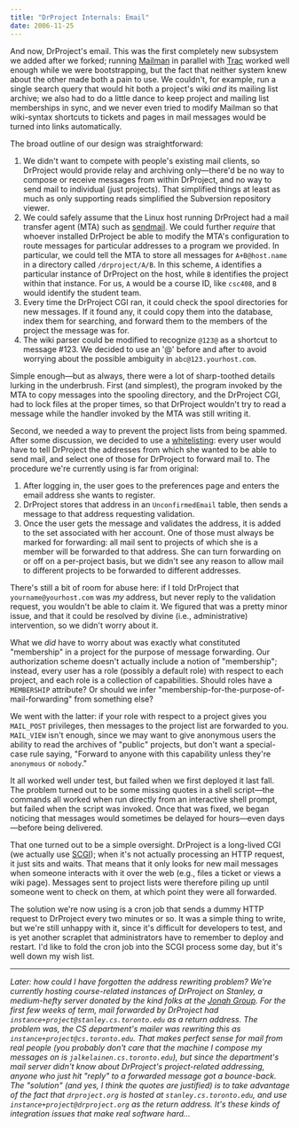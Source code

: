 ```yaml
---
title: "DrProject Internals: Email"
date: 2006-11-25
---
```

And now, DrProject's email. This was the first completely new subsystem we added after we forked; running <a href="http://www.gnu.org/software/mailman/index.html">Mailman</a> in parallel with <a href="http://trac.edgewall.org">Trac</a> worked well enough while we were bootstrapping, but the fact that neither system knew about the other made both a pain to use.  We couldn't, for example, run a single search query that would hit both a project's wiki <em>and</em> its mailing list archive; we also had to do a little dance to keep project and mailing list memberships in sync, and we never even tried to modify Mailman so that wiki-syntax shortcuts to tickets and pages in mail messages would be turned into links automatically.

The broad outline of our design was straightforward:
<ol>
  <li>We didn't want to compete with people's existing mail clients, so DrProject would provide relay and archiving only—there'd be no way to compose or receive messages from within DrProject, and no way to send mail to individual (just projects).  That simplified things at least as much as only supporting reads simplified the Subversion repository viewer.</li>
  <li>We could safely assume that the Linux host running DrProject had a mail transfer agent (MTA) such as <a href="http://www.sendmail.org/">sendmail</a>. We could further <em>require</em> that whoever installed DrProject be able to modify the MTA's configuration to route messages for particular addresses to a program we provided.  In particular, we could tell the MTA to store all messages for <code>A+B@host.name</code> in a directory called <code>/drproject/A/B</code>.  In this scheme, <code>A</code> identifies a particular instance of DrProject on the host, while <code>B</code> identifies the project within that instance.  For us, <code>A</code> would be a course ID, like <code>csc408</code>, and <code>B</code> would identify the student team.</li>
  <li>Every time the DrProject CGI ran, it could check the spool directories for new messages.  If it found any, it could copy them into the database, index them for searching, and forward them to the members of the project the message was for.</li>
  <li>The wiki parser could be modified to recognize <code>@123@</code> as a shortcut to message #123.  We decided to use an '@' before and after to avoid worrying about the possible ambiguity in <code>abc@123.yourhost.com</code>.</li>
</ol>
Simple enough—but as always, there were a lot of sharp-toothed details lurking in the underbrush.  First (and simplest), the program invoked by the MTA to copy messages into the spooling directory, and the DrProject CGI, had to lock files at the proper times, so that DrProject wouldn't try to read a message while the handler invoked by the MTA was still writing it.

Second, we needed a way to prevent the project lists from being spammed.  After some discussion, we decided to use a <a href="http://en.wikipedia.org/wiki/Whitelist">whitelisting</a>: every user would have to tell DrProject the addresses from which she wanted to be able to send mail, and select one of those for DrProject to forward mail to.  The procedure we're currently using is far from original:
<ol>
  <li>After logging in, the user goes to the preferences page and enters the email address she wants to register.</li>
  <li>DrProject stores that address in an <code>UnconfirmedEmail</code> table, then sends a message to that address requesting validation.</li>
  <li>Once the user gets the message and validates the address, it is added to the set associated with her account.  One of those must always be marked for forwarding: all mail sent to projects of which she is a member will be forwarded to that address.  She can turn forwarding on or off on a per-project basis, but we didn't see any reason to allow mail to different projects to be forwarded to different addresses.</li>
</ol>
There's still a bit of room for abuse here: if I told DrProject that <code>yourname@yourhost.com</code> was <em>my</em> address, but never reply to the validation request, you wouldn't be able to claim it.  We figured that was a pretty minor issue, and that it could be resolved by divine (i.e., administrative) intervention, so we didn't worry about it.

What we <em>did</em> have to worry about was exactly what constituted "membership" in a project for the purpose of message forwarding.  Our authorization scheme doesn't actually include a notion of "membership"; instead, every user has a role (possibly a default role) with respect to each project, and each role is a collection of capabilities.  Should roles have a <code>MEMBERSHIP</code> attribute?  Or should we infer "membership-for-the-purpose-of-mail-forwarding" from something else?

We went with the latter: if your role with respect to a project gives you <code>MAIL_POST</code> privileges, then messages to the project list are forwarded to you.  <code>MAIL_VIEW</code> isn't enough, since we may want to give anonymous users the ability to read the archives of "public" projects, but don't want a special-case rule saying, "Forward to anyone with this capability unless they're <code>anonymous</code> or <code>nobody</code>."

It all worked well under test, but failed when we first deployed it last fall.  The problem turned out to be some missing quotes in a shell script—the commands all worked when run directly from an interactive shell prompt, but failed when the script was invoked. Once that was fixed, we began noticing that messages would sometimes be delayed for hours—even days—before being delivered.

That one turned out to be a simple oversight.  DrProject is a long-lived CGI (we actually use <a href="http://www.mems-exchange.org/software/scgi/">SCGI</a>); when it's not actually processing an HTTP request, it just sits and waits. That means that it only looks for new mail messages when someone interacts with it over the web (e.g., files a ticket or views a wiki page).  Messages sent to project lists were therefore piling up until someone went to check on them, at which point they were all forwarded.

The solution we're now using is a cron job that sends a dummy HTTP request to DrProject every two minutes or so.  It was a simple thing to write, but we're still unhappy with it, since it's difficult for developers to test, and is yet another scraplet that administrators have to remember to deploy and restart.  I'd like to fold the cron job into the SCGI process some day, but it's well down my wish list.

<hr /><em>Later: how could I have forgotten the address rewriting problem?  We're currently hosting course-related instances of DrProject on Stanley, a medium-hefty server donated by the kind folks at the <a href="http://www.jonahgroup.com">Jonah Group</a>.  For the first few weeks of term, mail forwarded by DrProject had <code>instance+project@stanley.cs.toronto.edu</code> as a return address.  The problem was, the CS department's mailer was rewriting this as <code>instance+project@cs.toronto.edu</code>.  That makes perfect sense for mail from real people (you probably don't care that the machine I compose my messages on is <code>jalkelainen.cs.toronto.edu</code>), but since the department's mail server didn't know about DrProject's project-related addressing, anyone who just hit "reply" to a forwarded message got a bounce-back.  The "solution" (and yes, I think the quotes are justified) is to take advantage of the fact that <code>drproject.org</code> is hosted at <code>stanley.cs.toronto.edu</code>, and use <code>instance+project@drproject.org</code> as the return address.  It's these kinds of integration issues that make real software hard…</em>
